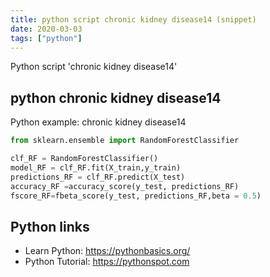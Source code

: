 ```yaml
---
title: python script chronic kidney disease14 (snippet)
date: 2020-03-03
tags: ["python"]
---
```

Python script 'chronic kidney disease14'


## python chronic kidney disease14

Python example: chronic kidney disease14

```python
from sklearn.ensemble import RandomForestClassifier

clf_RF = RandomForestClassifier()
model_RF = clf_RF.fit(X_train,y_train)
predictions_RF = clf_RF.predict(X_test)
accuracy_RF =accuracy_score(y_test, predictions_RF)
fscore_RF=fbeta_score(y_test, predictions_RF,beta = 0.5)

```

## Python links

- Learn Python: https://pythonbasics.org/
- Python Tutorial: https://pythonspot.com
